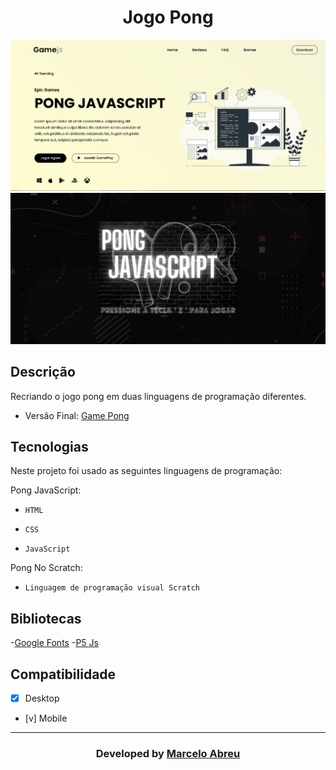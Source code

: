<h1 align="center">Jogo Pong </h1>

<img src="img-backg/img-site.png" alt="img" style="zoom: 50%;"/>  

<img src="img-backg/img-sitte.png" alt="img" style="zoom: 50%;"/>    

## Descrição
Recriando o jogo pong em duas linguagens de programação diferentes.

- Versão Final: [Game Pong](https://marcelo-abreeu.github.io/Pong-Javascript/)

## Tecnologias

Neste projeto foi usado as seguintes linguagens de programação:

Pong JavaScript:

- `HTML`

- `CSS`

- `JavaScript`

Pong No Scratch:

- `Linguagem de programação visual Scratch`

## Bibliotecas

-[Google Fonts](https://fonts.google.com/)
-[P5 Js](https://p5js.org/)

## Compatibilidade
- [x] Desktop
- [v] Mobile

-----

<h3 align="center"> Developed by <a href="#">Marcelo Abreu</a></h3>
